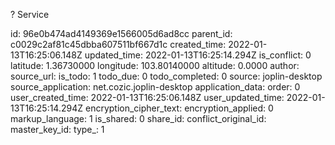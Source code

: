 ? Service

id: 96e0b474ad4149369e1566005d6ad8cc
parent_id: c0029c2af81c45dbba607511bf667d1c
created_time: 2022-01-13T16:25:06.148Z
updated_time: 2022-01-13T16:25:14.294Z
is_conflict: 0
latitude: 1.36730000
longitude: 103.80140000
altitude: 0.0000
author: 
source_url: 
is_todo: 1
todo_due: 0
todo_completed: 0
source: joplin-desktop
source_application: net.cozic.joplin-desktop
application_data: 
order: 0
user_created_time: 2022-01-13T16:25:06.148Z
user_updated_time: 2022-01-13T16:25:14.294Z
encryption_cipher_text: 
encryption_applied: 0
markup_language: 1
is_shared: 0
share_id: 
conflict_original_id: 
master_key_id: 
type_: 1